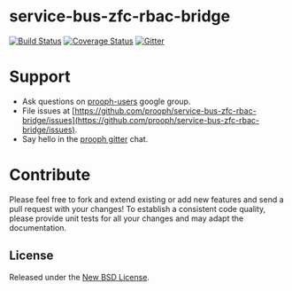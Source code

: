 # service-bus-zfc-rbac-bridge

[![Build Status](https://travis-ci.org/prooph/service-bus-zfc-rbac-bridge.svg)](https://travis-ci.org/prooph/service-bus-zfc-rbac-bridge)
[![Coverage Status](https://coveralls.io/repos/prooph/service-bus-zfc-rbac-bridge/badge.svg?branch=master&service=github)](https://coveralls.io/github/prooph/service-bus-zfc-rbac-bridge?branch=master)
[![Gitter](https://badges.gitter.im/Join%20Chat.svg)](https://gitter.im/prooph/improoph)


# Support

- Ask questions on [prooph-users](https://groups.google.com/forum/?hl=de#!forum/prooph) google group.
- File issues at [https://github.com/prooph/service-bus-zfc-rbac-bridge/issues](https://github.com/prooph/service-bus-zfc-rbac-bridge/issues).
- Say hello in the [prooph gitter](https://gitter.im/prooph/improoph) chat.


# Contribute

Please feel free to fork and extend existing or add new features and send a pull request with your changes!
To establish a consistent code quality, please provide unit tests for all your changes and may adapt the documentation.

License
-------

Released under the [New BSD License](LICENSE).
